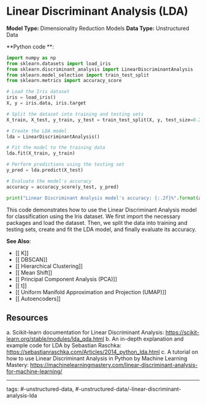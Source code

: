 #  Linear Discriminant Analysis (LDA)
**Model Type:**  Dimensionality Reduction Models
**Data Type:**  Unstructured Data

**Python code **:


```python
import numpy as np
from sklearn.datasets import load_iris
from sklearn.discriminant_analysis import LinearDiscriminantAnalysis
from sklearn.model_selection import train_test_split
from sklearn.metrics import accuracy_score

# Load the Iris dataset
iris = load_iris()
X, y = iris.data, iris.target

# Split the dataset into training and testing sets
X_train, X_test, y_train, y_test = train_test_split(X, y, test_size=0.2, random_state=42)

# Create the LDA model
lda = LinearDiscriminantAnalysis()

# Fit the model to the training data
lda.fit(X_train, y_train)

# Perform predictions using the testing set
y_pred = lda.predict(X_test)

# Evaluate the model's accuracy
accuracy = accuracy_score(y_test, y_pred)

print("Linear Discriminant Analysis model's accuracy: {:.2f}%".format(accuracy * 100))
```
This code demonstrates how to use the Linear Discriminant Analysis model for classification using the Iris dataset. We first import the necessary packages and load the dataset. Then, we split the data into training and testing sets, create and fit the LDA model, and finally evaluate its accuracy.


**See Also**:

- [[ K]]
- [[ DBSCAN]]
- [[ Hierarchical Clustering]]
- [[ Mean Shift]]
- [[ Principal Component Analysis (PCA)]]
- [[ t]]
- [[ Uniform Manifold Approximation and Projection (UMAP)]]
- [[ Autoencoders]]
## Resources

a. Scikit-learn documentation for Linear Discriminant Analysis:
https://scikit-learn.org/stable/modules/lda_qda.html
b. An in-depth explanation and example code for LDA by Sebastian Raschka:
https://sebastianraschka.com/Articles/2014_python_lda.html
c. A tutorial on how to use Linear Discriminant Analysis in Python by Machine Learning Mastery:
https://machinelearningmastery.com/linear-discriminant-analysis-for-machine-learning/


---
tags: #-unstructured-data, #-unstructured-data/-linear-discriminant-analysis-lda
